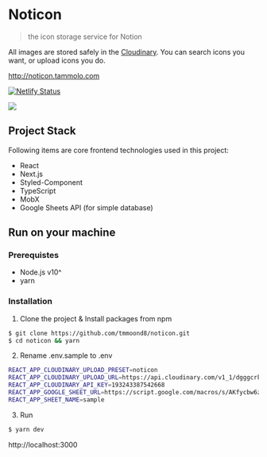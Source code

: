 # Noticon

> the icon storage service for Notion

All images are stored safely in the [Cloudinary](https://cloudinary.com). You can search icons you want, or upload icons you do.

http://noticon.tammolo.com

[![Netlify Status](https://api.netlify.com/api/v1/badges/7cbfbeae-6a72-4dbf-9deb-85cb90a46712/deploy-status)](https://app.netlify.com/sites/noticon/deploys)

![](https://user-images.githubusercontent.com/11402468/63856567-e72d3b00-c9dc-11e9-9e36-6a5d85803464.gif)

## Project Stack

Following items are core frontend technologies used in this project:

- React
- Next.js
- Styled-Component
- TypeScript
- MobX
- Google Sheets API (for simple database)

## Run on your machine

### Prerequistes

- Node.js v10^
- yarn

### Installation

1. Clone the project & Install packages from npm

```bash
$ git clone https://github.com/tmmoond8/noticon.git
$ cd noticon && yarn
```

2. Rename .env.sample to .env

```bash
REACT_APP_CLOUDINARY_UPLOAD_PRESET=noticon
REACT_APP_CLOUDINARY_UPLOAD_URL=https://api.cloudinary.com/v1_1/dgggcrkxq/image/upload
REACT_APP_CLOUDINARY_API_KEY=193243387542668
REACT_APP_GOOGLE_SHEET_URL=https://script.google.com/macros/s/AKfycbw6zKYeWddESrtPTNZP-fjGUF_uWpMyeIVR7zkT16_IlNkMqYo/exec
REACT_APP_SHEET_NAME=sample
```

3. Run

```bash
$ yarn dev
```

http://localhost:3000
